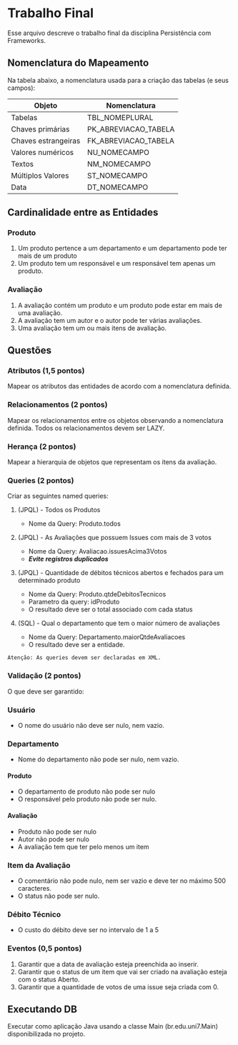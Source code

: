 # Trabalho Final

Esse arquivo descreve o trabalho final da disciplina Persistência com Frameworks.

## Nomenclatura do Mapeamento

Na tabela abaixo, a nomenclatura usada para a criação das tabelas (e seus campos):

Objeto | Nomenclatura
--------|------------
Tabelas | TBL_NOMEPLURAL
Chaves primárias | PK\_ABREVIACAO\_TABELA
Chaves estrangeiras | FK\_ABREVIACAO\_TABELA
Valores numéricos | NU_NOMECAMPO
Textos | NM_NOMECAMPO
Múltiplos Valores | ST_NOMECAMPO
Data | DT_NOMECAMPO

## Cardinalidade entre as Entidades

### Produto
1. Um produto pertence a um departamento e um departamento pode ter mais de um produto
2. Um produto tem um responsável e um responsável tem apenas um produto.

### Avaliação
1. A avaliação contém um produto e um produto pode estar em mais de uma avaliação.
2. A avaliação tem um autor e o autor pode ter várias avaliações.
3. Uma avaliação tem um ou mais itens de avaliação.

## Questões

### Atributos (1,5 pontos)

Mapear os atributos das entidades de acordo com a nomenclatura definida. 

### Relacionamentos (2 pontos)

Mapear os relacionamentos entre os objetos observando a nomenclatura definida. Todos os relacionamentos devem ser LAZY.

### Herança (2 pontos)

Mapear a hierarquia de objetos que representam os itens da avaliação.

### Queries (2 pontos)

Criar as seguintes named queries:

1. (JPQL) - Todos os Produtos
   * Nome da Query: Produto.todos   

2. (JPQL) - As Avaliações que possuem Issues com mais de 3 votos
   * Nome da Query: Avaliacao.issuesAcima3Votos
   * ***Evite registros duplicados***

3. (JPQL) - Quantidade de débitos técnicos abertos e fechados para um determinado produto
   * Nome da Query: Produto.qtdeDebitosTecnicos
   * Parametro da query: idProduto
   * O resultado deve ser o total associado com cada status

4. (SQL) - Qual o departamento que tem o maior número de avaliações
   * Nome da Query: Departamento.maiorQtdeAvaliacoes
   * O resultado deve ser a entidade.

```Atenção: As queries devem ser declaradas em XML.```

### Validação (2 pontos)

O que deve ser garantido:

### Usuário
* O nome do usuário não deve ser nulo, nem vazio.

### Departamento
* Nome do departamento não pode ser nulo, nem vazio.

#### Produto
* O departamento de produto não pode ser nulo
* O responsável pelo produto não pode ser nulo.

#### Avaliação
* Produto não pode ser nulo
* Autor não pode ser nulo
* A avaliação tem que ter pelo menos um item

### Item da Avaliação
* O comentário não pode nulo, nem ser vazio e deve ter no máximo 500 caracteres.
* O status não pode ser nulo.

### Débito Técnico
* O custo do débito deve ser no intervalo de 1 a 5

### Eventos (0,5 pontos)

1. Garantir que a data de avaliação esteja preenchida ao inserir.
2. Garantir que o status de um item que vai ser criado na avaliação esteja com o status Aberto.
3. Garantir que a quantidade de votos de uma issue seja criada com 0.

## Executando DB

Executar como aplicação Java usando a classe Main (br.edu.uni7.Main) disponibilizada no projeto. 


